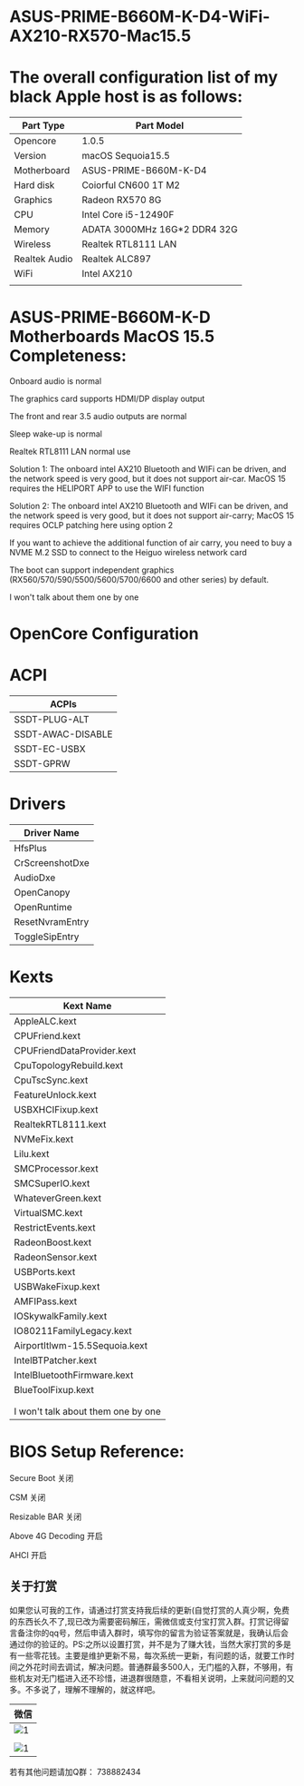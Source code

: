 # ASUS-PRIME-B660M-K-D4-WiFi-AX210-RX570-Mac15.5

# The overall configuration list of my black Apple host is as follows:

| Part Type     | Part Model 
|---------------|----------------------------------------------|
| Opencore      |  1.0.5                                       |
| Version       |  macOS Sequoia15.5                           |
| Motherboard   |  ASUS-PRIME-B660M-K-D4                       |
| Hard disk     |  Coiorful CN600 1T M2                        |
| Graphics      |  Radeon RX570  8G                            |
| CPU           |  Intel Core i5-12490F                        |
| Memory        |  ADATA 3000MHz 16G*2 DDR4    32G             |
| Wireless      |  Realtek RTL8111 LAN                         |
| Realtek Audio |  Realtek ALC897                              |
| WiFi          |  Intel AX210                                 |
|               |                                              |

# ASUS-PRIME-B660M-K-D Motherboards MacOS 15.5 Completeness:

Onboard audio is normal

The graphics card supports HDMI/DP display output

The front and rear 3.5 audio outputs are normal

Sleep wake-up is normal

Realtek RTL8111 LAN normal use

Solution 1: The onboard intel AX210 Bluetooth and WIFi can be driven, and the network speed is very good, but it does not support air-car. MacOS 15 requires the HELIPORT APP to use the WIFI function

Solution 2: The onboard intel AX210 Bluetooth and WIFi can be driven, and the network speed is very good, but it does not support air-carry; MacOS 15 requires OCLP patching here using option 2

If you want to achieve the additional function of air carry, you need to buy a NVME M.2 SSD to connect to the Heiguo wireless network card

The boot can support independent graphics (RX560/570/590/5500/5600/5700/6600 and other series) by default.

I won't talk about them one by one

# OpenCore Configuration

# ACPI

| ACPIs                    |
|--------------------------|
|  SSDT-PLUG-ALT           |
|  SSDT-AWAC-DISABLE       |
|  SSDT-EC-USBX            | 
|  SSDT-GPRW               |

# Drivers

| Driver Name     |
|-----------------|
| HfsPlus         |
| CrScreenshotDxe | 
| AudioDxe        | 
| OpenCanopy      |
| OpenRuntime     |
| ResetNvramEntry |
| ToggleSipEntry  |

# Kexts

| Kext Name                             |
|---------------------------------------|
| AppleALC.kext                         |
| CPUFriend.kext                        |
| CPUFriendDataProvider.kext            |
| CpuTopologyRebuild.kext               |
| CpuTscSync.kext                       |
| FeatureUnlock.kext                    |
| USBXHCIFixup.kext                     |
| RealtekRTL8111.kext                   |
| NVMeFix.kext                          |
| Lilu.kext                             | 
| SMCProcessor.kext                     | 
| SMCSuperIO.kext                       | 
| WhateverGreen.kext                    | 
| VirtualSMC.kext                       | 
| RestrictEvents.kext                   | 
| RadeonBoost.kext                      | 
| RadeonSensor.kext                     |
| USBPorts.kext                         | 
| USBWakeFixup.kext                     |
| AMFIPass.kext                         | 
| IOSkywalkFamily.kext                  |  
| IO80211FamilyLegacy.kext              | 
| AirportItlwm-15.5Sequoia.kext         |             
| IntelBTPatcher.kext                   |       
| IntelBluetoothFirmware.kext           |
| BlueToolFixup.kext                    |
|                                       | 
|                                       |
| I won't talk about them one by one    |

# BIOS Setup Reference:

Secure Boot 关闭

CSM         关闭

Resizable BAR  关闭

Above 4G Decoding 开启

AHCI  开启

## 关于打赏

如果您认可我的工作，请通过打赏支持我后续的更新(自觉打赏的人真少啊，免费的东西长久不了,现已改为需要密码解压，需微信或支付宝打赏入群。打赏记得留言备注你的qq号，然后申请入群时，填写你的留言为验证答案就是，我确认后会通过你的验证的。PS:之所以设置打赏，并不是为了赚大钱，当然大家打赏的多是有一些零花钱。主要是维护更新不易，每次系统一更新，有问题的话，就要工作时间之外花时间去调试，解决问题。普通群最多500人，无门槛的入群，不够用，有些机友对无门槛进入还不珍惜，进退群很随意，不看相关说明，上来就问问题的又多。不多说了，理解不理解的，就这样吧。

|  微信                                                                                 |
|---------------------------------------------------------------------------------------|
| ![1](https://github.com/user-attachments/assets/06d87fea-0d11-4bf4-b9ed-034dc7f53d06) |
|                                                                                       |
| ![1](https://github.com/user-attachments/assets/b99e75b4-69d3-450a-aae4-1a610760372d) |                                              |                                                                                       |

若有其他问题请加Q群： 738882434
